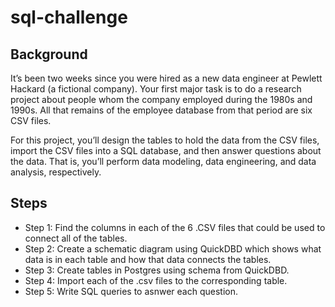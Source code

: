 # sql-challenge

## Background
It’s been two weeks since you were hired as a new data engineer at Pewlett Hackard (a fictional company). Your first major task is to do a research project about people whom the company employed during the 1980s and 1990s. All that remains of the employee database from that period are six CSV files.

For this project, you’ll design the tables to hold the data from the CSV files, import the CSV files into a SQL database, and then answer questions about the data. That is, you’ll perform data modeling, data engineering, and data analysis, respectively.


## Steps
* Step 1: Find the columns in each of the 6 .CSV files that could be used to connect all of the tables. 
* Step 2: Create a schematic diagram using QuickDBD which shows what data is in each table and how that data connects the tables. 
* Step 3: Create tables in Postgres using schema from QuickDBD. 
* Step 4: Import each of the .csv files to the corresponding table. 
* Step 5: Write SQL queries to asnwer each question.